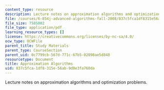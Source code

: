 ```yaml
---
content_type: resource
description: Lecture notes on approximation algorithms and optimization problems.
file: /courses/6-854j-advanced-algorithms-fall-2008/837c5fca1df8315e56ab9d0e3fa760da_notes_approx.pdf
file_size: 7585002
file_type: application/pdf
learning_resource_types: []
license: https://creativecommons.org/licenses/by-nc-sa/4.0/
ocw_type: OCWFile
parent_title: Study Materials
parent_type: CourseSection
parent_uid: 0c7799cb-567d-771c-67b5-02098ae5d848
resourcetype: Document
title: Approximation Algorithms
uid: 837c5fca-1df8-315e-56ab-9d0e3fa760da
---
```

Lecture notes on approximation algorithms and optimization problems.